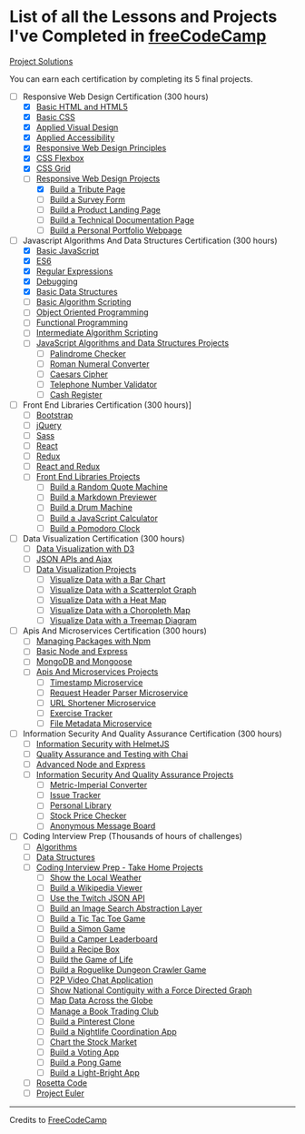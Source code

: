 # List of all the Lessons and Projects I've Completed in [freeCodeCamp](https://www.freecodecamp.org/)

[Project Solutions](https://github.com/genesisgabiola/freeCodeCamp-projects)

You can earn each certification by completing its 5 final projects.

- [ ] Responsive Web Design Certification (300 hours)
  - [x] [Basic HTML and HTML5](https://learn.freecodecamp.org/responsive-web-design/basic-html-and-html5)
  - [x] [Basic CSS](https://learn.freecodecamp.org/responsive-web-design/basic-css)
  - [x] [Applied Visual Design](https://learn.freecodecamp.org/responsive-web-design/applied-visual-design)
  - [x] [Applied Accessibility](https://learn.freecodecamp.org/responsive-web-design/applied-accessibility)
  - [x] [Responsive Web Design Principles](https://learn.freecodecamp.org/responsive-web-design/responsive-web-design-principles)
  - [x] [CSS Flexbox](https://learn.freecodecamp.org/responsive-web-design/css-flexbox)
  - [x] [CSS Grid](https://learn.freecodecamp.org/responsive-web-design/css-grid)
  - [ ] [Responsive Web Design Projects](https://learn.freecodecamp.org/responsive-web-design/responsive-web-design-projects)
    - [x] [Build a Tribute Page](https://learn.freecodecamp.org/responsive-web-design/responsive-web-design-projects/build-a-tribute-page)
    - [ ] [Build a Survey Form](https://learn.freecodecamp.org/responsive-web-design/responsive-web-design-projects/build-a-survey-form)
    - [ ] [Build a Product Landing Page](https://learn.freecodecamp.org/responsive-web-design/responsive-web-design-projects/build-a-product-landing-page)
    - [ ] [Build a Technical Documentation Page](https://learn.freecodecamp.org/responsive-web-design/responsive-web-design-projects/build-a-technical-documentation-page)
    - [ ] [Build a Personal Portfolio Webpage](https://learn.freecodecamp.org/responsive-web-design/responsive-web-design-projects/build-a-personal-portfolio-webpage)
  
- [ ] Javascript Algorithms And Data Structures Certification (300 hours)
  - [x] [Basic JavaScript](https://learn.freecodecamp.org/javascript-algorithms-and-data-structures/basic-javascript)
  - [x] [ES6](https://learn.freecodecamp.org/javascript-algorithms-and-data-structures/es6)
  - [x] [Regular Expressions](https://learn.freecodecamp.org/javascript-algorithms-and-data-structures/regular-expressions)
  - [x] [Debugging](https://learn.freecodecamp.org/javascript-algorithms-and-data-structures/debugging)
  - [x] [Basic Data Structures](https://learn.freecodecamp.org/javascript-algorithms-and-data-structures/basic-data-structures)
  - [ ] [Basic Algorithm Scripting](https://learn.freecodecamp.org/javascript-algorithms-and-data-structures/basic-algorithm-scripting)
  - [ ] [Object Oriented Programming](https://learn.freecodecamp.org/javascript-algorithms-and-data-structures/object-oriented-programming)
  - [ ] [Functional Programming](https://learn.freecodecamp.org/javascript-algorithms-and-data-structures/functional-programming)
  - [ ] [Intermediate Algorithm Scripting](https://learn.freecodecamp.org/javascript-algorithms-and-data-structures/intermediate-algorithm-scripting)
  - [ ] [JavaScript Algorithms and Data Structures Projects](https://learn.freecodecamp.org/javascript-algorithms-and-data-structures/javascript-algorithms-and-data-structures-projects)
    - [ ] [Palindrome Checker](https://learn.freecodecamp.org/javascript-algorithms-and-data-structures/javascript-algorithms-and-data-structures-projects/palindrome-checker)
    - [ ] [Roman Numeral Converter](https://learn.freecodecamp.org/javascript-algorithms-and-data-structures/javascript-algorithms-and-data-structures-projects/roman-numeral-converter)
    - [ ] [Caesars Cipher](https://learn.freecodecamp.org/javascript-algorithms-and-data-structures/javascript-algorithms-and-data-structures-projects/caesars-cipher)
    - [ ] [Telephone Number Validator](https://learn.freecodecamp.org/javascript-algorithms-and-data-structures/javascript-algorithms-and-data-structures-projects/telephone-number-validator)
    - [ ] [Cash Register](https://learn.freecodecamp.org/javascript-algorithms-and-data-structures/javascript-algorithms-and-data-structures-projects/cash-register)

- [ ] Front End Libraries Certification (300 hours)]
  - [ ] [Bootstrap](https://learn.freecodecamp.org/front-end-libraries/bootstrap)
  - [ ] [jQuery]([02-jquery](https://learn.freecodecamp.org/front-end-libraries/jquery))
  - [ ] [Sass](https://learn.freecodecamp.org/front-end-libraries/sass)
  - [ ] [React](https://learn.freecodecamp.org/front-end-libraries/react)
  - [ ] [Redux](https://learn.freecodecamp.org/front-end-libraries/redux)
  - [ ] [React and Redux](https://learn.freecodecamp.org/front-end-libraries/react-and-redux)
  - [ ] [Front End Libraries Projects](https://learn.freecodecamp.org/front-end-libraries/front-end-libraries-projects)
    - [ ] [Build a Random Quote Machine](https://learn.freecodecamp.org/front-end-libraries/front-end-libraries-projects/build-a-random-quote-machine)
    - [ ] [Build a Markdown Previewer](https://learn.freecodecamp.org/front-end-libraries/front-end-libraries-projects/build-a-markdown-previewer)
    - [ ] [Build a Drum Machine](https://learn.freecodecamp.org/front-end-libraries/front-end-libraries-projects/build-a-drum-machine)
    - [ ] [Build a JavaScript Calculator](https://learn.freecodecamp.org/front-end-libraries/front-end-libraries-projects/build-a-javascript-calculator)
    - [ ] [Build a Pomodoro Clock](https://learn.freecodecamp.org/front-end-libraries/front-end-libraries-projects/build-a-pomodoro-clock)

- [ ] Data Visualization Certification (300 hours)
  - [ ] [Data Visualization with D3](https://learn.freecodecamp.org/data-visualization/data-visualization-with-d3)
  - [ ] [JSON APIs and Ajax](https://learn.freecodecamp.org/data-visualization/json-apis-and-ajax)
  - [ ] [Data Visualization Projects](https://learn.freecodecamp.org/data-visualization/data-visualization-projects)
    - [ ] [Visualize Data with a Bar Chart](https://learn.freecodecamp.org/data-visualization/data-visualization-projects/visualize-data-with-a-bar-chart)
    - [ ] [Visualize Data with a Scatterplot Graph](https://learn.freecodecamp.org/data-visualization/data-visualization-projects/visualize-data-with-a-scatterplot-graph)
    - [ ] [Visualize Data with a Heat Map](https://learn.freecodecamp.org/data-visualization/data-visualization-projects/visualize-data-with-a-heat-map)
    - [ ] [Visualize Data with a Choropleth Map](https://learn.freecodecamp.org/data-visualization/data-visualization-projects/visualize-data-with-a-choropleth-map)
    - [ ] [Visualize Data with a Treemap Diagram](https://learn.freecodecamp.org/data-visualization/data-visualization-projects/visualize-data-with-a-treemap-diagram)

- [ ] Apis And Microservices Certification (300 hours)
  - [ ] [Managing Packages with Npm](https://learn.freecodecamp.org/apis-and-microservices/managing-packages-with-npm)
  - [ ] [Basic Node and Express](https://learn.freecodecamp.org/apis-and-microservices/basic-node-and-express)
  - [ ] [MongoDB and Mongoose](https://learn.freecodecamp.org/apis-and-microservices/mongodb-and-mongoose)
  - [ ] [Apis And Microservices Projects](https://learn.freecodecamp.org/apis-and-microservices/apis-and-microservices-projects)
    - [ ] [Timestamp Microservice](https://learn.freecodecamp.org/apis-and-microservices/apis-and-microservices-projects/timestamp-microservice)
    - [ ] [Request Header Parser Microservice](https://learn.freecodecamp.org/apis-and-microservices/apis-and-microservices-projects/request-header-parser-microservice)
    - [ ] [URL Shortener Microservice](https://learn.freecodecamp.org/apis-and-microservices/apis-and-microservices-projects/url-shortener-microservice)
    - [ ] [Exercise Tracker](https://learn.freecodecamp.org/apis-and-microservices/apis-and-microservices-projects/exercise-tracker)
    - [ ] [File Metadata Microservice](https://learn.freecodecamp.org/apis-and-microservices/apis-and-microservices-projects/file-metadata-microservice)

- [ ] Information Security And Quality Assurance Certification (300 hours)
  - [ ] [Information Security with HelmetJS](https://learn.freecodecamp.org/information-security-and-quality-assurance/information-security-with-helmetjs)
  - [ ] [Quality Assurance and Testing with Chai](https://learn.freecodecamp.org/information-security-and-quality-assurance/quality-assurance-and-testing-with-chai)
  - [ ] [Advanced Node and Express](https://learn.freecodecamp.org/information-security-and-quality-assurance/advanced-node-and-express)
  - [ ] [Information Security And Quality Assurance Projects](https://learn.freecodecamp.org/information-security-and-quality-assurance/information-security-and-quality-assurance-projects)
    - [ ] [Metric-Imperial Converter](https://learn.freecodecamp.org/information-security-and-quality-assurance/information-security-and-quality-assurance-projects/metric-imperial-converter)
    - [ ] [Issue Tracker](https://learn.freecodecamp.org/information-security-and-quality-assurance/information-security-and-quality-assurance-projects/issue-tracker)
    - [ ] [Personal Library](https://learn.freecodecamp.org/information-security-and-quality-assurance/information-security-and-quality-assurance-projects/personal-library)
    - [ ] [Stock Price Checker](https://learn.freecodecamp.org/information-security-and-quality-assurance/information-security-and-quality-assurance-projects/stock-price-checker)
    - [ ] [Anonymous Message Board](https://learn.freecodecamp.org/information-security-and-quality-assurance/information-security-and-quality-assurance-projects/anonymous-message-board)

- [ ] Coding Interview Prep (Thousands of hours of challenges)
  - [ ] [Algorithms](https://learn.freecodecamp.org/coding-interview-prep/algorithms)
  - [ ] [Data Structures](https://learn.freecodecamp.org/coding-interview-prep/data-structures)
  - [ ] [Coding Interview Prep - Take Home Projects](https://learn.freecodecamp.org/coding-interview-prep/take-home-projects)
    - [ ] [Show the Local Weather]()
    - [ ] [Build a Wikipedia Viewer]()
    - [ ] [Use the Twitch JSON API]()
    - [ ] [Build an Image Search Abstraction Layer]()
    - [ ] [Build a Tic Tac Toe Game]()
    - [ ] [Build a Simon Game]()
    - [ ] [Build a Camper Leaderboard]()
    - [ ] [Build a Recipe Box]()
    - [ ] [Build the Game of Life]()
    - [ ] [Build a Roguelike Dungeon Crawler Game]()
    - [ ] [P2P Video Chat Application]()
    - [ ] [Show National Contiguity with a Force Directed Graph]()
    - [ ] [Map Data Across the Globe]()
    - [ ] [Manage a Book Trading Club]()
    - [ ] [Build a Pinterest Clone]()
    - [ ] [Build a Nightlife Coordination App]()
    - [ ] [Chart the Stock Market]()
    - [ ] [Build a Voting App]()
    - [ ] [Build a Pong Game]()
    - [ ] [Build a Light-Bright App]()
  - [ ] [Rosetta Code](https://learn.freecodecamp.org/coding-interview-prep/rosetta-code)
  - [ ] [Project Euler](https://learn.freecodecamp.org/coding-interview-prep/project-euler)

---

Credits to [FreeCodeCamp](https://www.freecodecamp.org/)